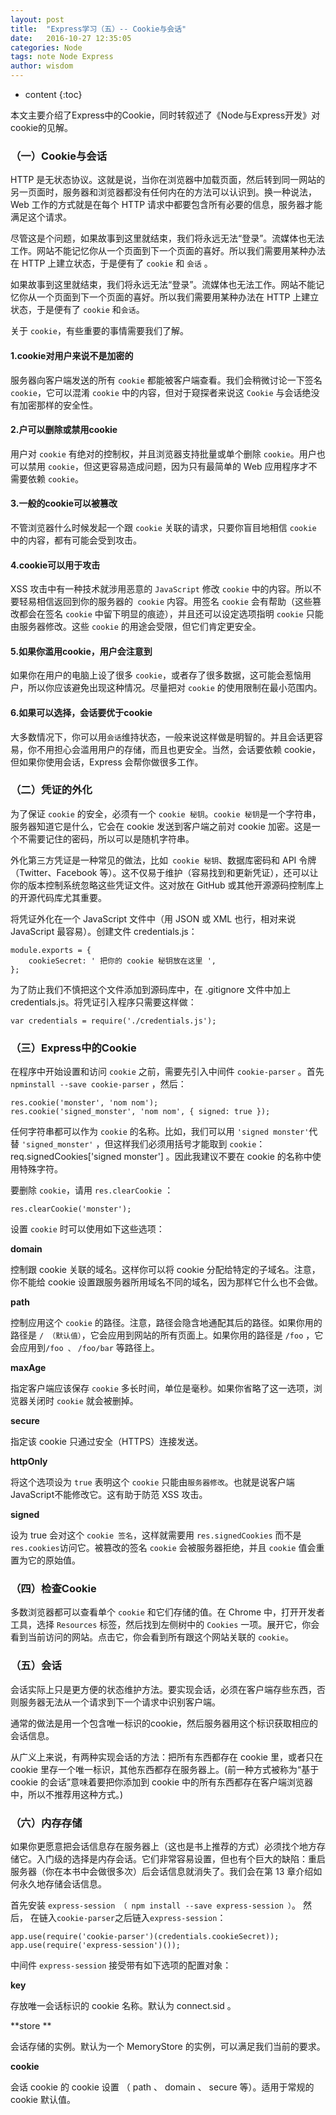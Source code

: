 ```yaml
---
layout: post
title:  "Express学习（五）-- Cookie与会话"
date:   2016-10-27 12:35:05
categories: Node
tags: note Node Express
author: wisdom
---
```


* content
{:toc}

本文主要介绍了Express中的Cookie，同时转叙述了《Node与Express开发》对cookie的见解。





### （一）Cookie与会话

HTTP 是无状态协议。这就是说，当你在浏览器中加载页面，然后转到同一网站的另一页面时，服务器和浏览器都没有任何内在的方法可以认识到。换一种说法，Web 工作的方式就是在每个 HTTP 请求中都要包含所有必要的信息，服务器才能满足这个请求。

尽管这是个问题，如果故事到这里就结束，我们将永远无法“登录”。流媒体也无法工作。网站不能记忆你从一个页面到下一个页面的喜好。所以我们需要用某种办法在 HTTP 上建立状态，于是便有了 `cookie` 和 `会话` 。

如果故事到这里就结束，我们将永远无法“登录”。流媒体也无法工作。网站不能记忆你从一个页面到下一个页面的喜好。所以我们需要用某种办法在 HTTP 上建立状态，于是便有了 `cookie` 和`会话`。

关于 `cookie`，有些重要的事情需要我们了解。

#### 1.cookie对用户来说不是加密的

服务器向客户端发送的所有 `cookie` 都能被客户端查看。我们会稍微讨论一下签名 `cookie`，它可以混淆 `cookie` 中的内容，但对于窥探者来说这 `Cookie` 与会话绝没有加密那样的安全性。

#### 2.户可以删除或禁用cookie

用户对 `cookie` 有绝对的控制权，并且浏览器支持批量或单个删除 `cookie`。用户也可以禁用 `cookie`，但这更容易造成问题，因为只有最简单的 Web 应用程序才不需要依赖 `cookie`。

#### 3.一般的cookie可以被篡改

不管浏览器什么时候发起一个跟 `cookie` 关联的请求，只要你盲目地相信 `cookie` 中的内容，都有可能会受到攻击。

#### 4.cookie可以用于攻击

XSS 攻击中有一种技术就涉用恶意的 `JavaScript` 修改 `cookie` 中的内容。所以不要轻易相信返回到你的服务器的` cookie` 内容。用签名 `cookie` 会有帮助（这些篡改都会在签名 `cookie` 中留下明显的痕迹），并且还可以设定选项指明 `cookie` 只能由服务器修改。这些 `cookie` 的用途会受限，但它们肯定更安全。

#### 5.如果你滥用cookie，用户会注意到

如果你在用户的电脑上设了很多 `cookie`，或者存了很多数据，这可能会惹恼用户，所以你应该避免出现这种情况。尽量把对 `cookie` 的使用限制在最小范围内。

#### 6.如果可以选择，会话要优于cookie

大多数情况下，你可以用`会话`维持状态，一般来说这样做是明智的。并且会话更容易，你不用担心会滥用用户的存储，而且也更安全。当然，会话要依赖 cookie，但如果你使用会话，Express 会帮你做很多工作。

### （二）凭证的外化

为了保证 `cookie` 的安全，必须有一个 `cookie 秘钥`。`cookie 秘钥`是一个字符串，服务器知道它是什么，它会在 cookie 发送到客户端之前对 cookie 加密。这是一个不需要记住的密码，所以可以是随机字符串。

外化第三方凭证是一种常见的做法，比如` cookie 秘钥`、数据库密码和 API 令牌（Twitter、Facebook 等）。这不仅易于维护（容易找到和更新凭证），还可以让你的版本控制系统忽略这些凭证文件。这对放在 GitHub 或其他开源源码控制库上的开源代码库尤其重要。

将凭证外化在一个 JavaScript 文件中（用 JSON 或 XML 也行，相对来说JavaScript 最容易）。创建文件 credentials.js：

    module.exports = {
        cookieSecret: ' 把你的 cookie 秘钥放在这里 ',
    };

为了防止我们不慎把这个文件添加到源码库中，在 .gitignore 文件中加上 credentials.js。将凭证引入程序只需要这样做：

    var credentials = require('./credentials.js');

### （三）Express中的Cookie

在程序中开始设置和访问 `cookie` 之前，需要先引入中间件 `cookie-parser` 。首先 `npminstall --save cookie-parser` ，然后：

    res.cookie('monster', 'nom nom');
    res.cookie('signed_monster', 'nom nom', { signed: true });

任何字符串都可以作为 `cookie` 的名称。比如，我们可以用 `'signed monster'`代替 `'signed_monster'` ，但这样我们必须用括号才能取到 `cookie`： req.signedCookies['signed monster'] 。因此我建议不要在 cookie 的名称中使用特殊字符。

要删除 `cookie`，请用 `res.clearCookie` ：

    res.clearCookie('monster');

设置 `cookie` 时可以使用如下这些选项：

**domain**

控制跟 cookie 关联的域名。这样你可以将 cookie 分配给特定的子域名。注意，你不能给 cookie 设置跟服务器所用域名不同的域名，因为那样它什么也不会做。

**path**

控制应用这个 `cookie` 的路径。注意，路径会隐含地通配其后的路径。如果你用的路径是 `/ （默认值）`，它会应用到网站的所有页面上。如果你用的路径是 `/foo` ，它会应用到`/foo 、`  `/foo/bar` 等路径上。

**maxAge**

指定客户端应该保存 `cookie` 多长时间，单位是毫秒。如果你省略了这一选项，浏览器关闭时 `cookie` 就会被删掉。

**secure**

指定该 cookie 只通过安全（HTTPS）连接发送。

**httpOnly**

将这个选项设为 `true` 表明这个 `cookie` 只能由`服务器修改`。也就是说客户端 JavaScript不能修改它。这有助于防范 XSS 攻击。

**signed**

设为 true 会对这个 `cookie 签名`，这样就需要用 `res.signedCookies` 而不是 `res.cookies`访问它。被篡改的签名 `cookie` 会被服务器拒绝，并且 `cookie` 值会重置为它的原始值。

### （四）检查Cookie

多数浏览器都可以查看单个 `cookie` 和它们存储的值。在 Chrome 中，打开开发者工具，选择 `Resources` 标签，然后找到左侧树中的 `Cookies` 一项。展开它，你会看到当前访问的网站。点击它，你会看到所有跟这个网站关联的 `cookie`。

### （五）会话

会话实际上只是更方便的状态维护方法。要实现会话，必须在客户端存些东西，否则服务器无法从一个请求到下一个请求中识别客户端。

通常的做法是用一个包含唯一标识的cookie，然后服务器用这个标识获取相应的会话信息。

从广义上来说，有两种实现会话的方法：把所有东西都存在 cookie 里，或者只在 cookie 里存一个唯一标识，其他东西都存在服务器上。(前一种方式被称为“基于 cookie 的会话”意味着要把你添加到 cookie 中的所有东西都存在客户端浏览器中，所以不推荐用这种方式。)

### （六）内存存储

如果你更愿意把会话信息存在服务器上（这也是书上推荐的方式）必须找个地方存储它。入门级的选择是内存会话。它们非常容易设置，但也有个巨大的缺陷：重启服务器（你在本书中会做很多次）后会话信息就消失了。我们会在第 13 章介绍如何永久地存储会话信息。

首先安装 `express-session （ npm install --save express-session ）`。 然后， 在链入`cookie-parser`之后链入`express-session`：

    app.use(require('cookie-parser')(credentials.cookieSecret));
    app.use(require('express-session')());

中间件 `express-session` 接受带有如下选项的配置对象：

**key**

存放唯一会话标识的 cookie 名称。默认为 connect.sid 。

**store **

会话存储的实例。默认为一个 MemoryStore 的实例，可以满足我们当前的要求。

**cookie**

会话 cookie 的 cookie 设置 （ path 、 domain 、 secure 等）。适用于常规的 cookie 默认值。



